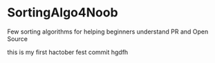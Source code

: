 # SortingAlgo4Noob
Few sorting algorithms for helping beginners understand PR and Open Source

this is my first hactober fest commit
hgdfh